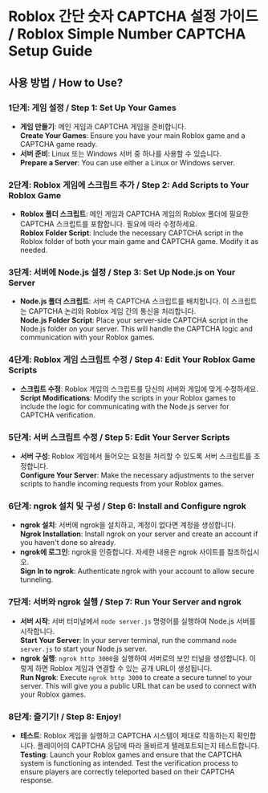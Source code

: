 # Roblox 간단 숫자 CAPTCHA 설정 가이드 / Roblox Simple Number CAPTCHA Setup Guide

## 사용 방법 / How to Use?

### 1단계: 게임 설정 / Step 1: Set Up Your Games
- **게임 만들기**: 메인 게임과 CAPTCHA 게임을 준비합니다.  
  **Create Your Games**: Ensure you have your main Roblox game and a CAPTCHA game ready.
- **서버 준비**: Linux 또는 Windows 서버 중 하나를 사용할 수 있습니다.  
  **Prepare a Server**: You can use either a Linux or Windows server.

### 2단계: Roblox 게임에 스크립트 추가 / Step 2: Add Scripts to Your Roblox Game
- **Roblox 폴더 스크립트**: 메인 게임과 CAPTCHA 게임의 Roblox 폴더에 필요한 CAPTCHA 스크립트를 포함합니다. 필요에 따라 수정하세요.  
  **Roblox Folder Script**: Include the necessary CAPTCHA script in the Roblox folder of both your main game and CAPTCHA game. Modify it as needed.

### 3단계: 서버에 Node.js 설정 / Step 3: Set Up Node.js on Your Server
- **Node.js 폴더 스크립트**: 서버 측 CAPTCHA 스크립트를 배치합니다. 이 스크립트는 CAPTCHA 논리와 Roblox 게임 간의 통신을 처리합니다.  
  **Node.js Folder Script**: Place your server-side CAPTCHA script in the Node.js folder on your server. This will handle the CAPTCHA logic and communication with your Roblox games.

### 4단계: Roblox 게임 스크립트 수정 / Step 4: Edit Your Roblox Game Scripts
- **스크립트 수정**: Roblox 게임의 스크립트를 당신의 서버와 게임에 맞게 수정하세요.  
  **Script Modifications**: Modify the scripts in your Roblox games to include the logic for communicating with the Node.js server for CAPTCHA verification.

### 5단계: 서버 스크립트 수정 / Step 5: Edit Your Server Scripts
- **서버 구성**: Roblox 게임에서 들어오는 요청을 처리할 수 있도록 서버 스크립트를 조정합니다.  
  **Configure Your Server**: Make the necessary adjustments to the server scripts to handle incoming requests from your Roblox games.

### 6단계: ngrok 설치 및 구성 / Step 6: Install and Configure ngrok
- **ngrok 설치**: 서버에 ngrok을 설치하고, 계정이 없다면 계정을 생성합니다.  
  **Ngrok Installation**: Install ngrok on your server and create an account if you haven't done so already.
- **ngrok에 로그인**: ngrok을 인증합니다. 자세한 내용은 ngrok 사이트를 참조하십시오.  
  **Sign In to ngrok**: Authenticate ngrok with your account to allow secure tunneling. 

### 7단계: 서버와 ngrok 실행 / Step 7: Run Your Server and ngrok
- **서버 시작**: 서버 터미널에서 `node server.js` 명령어를 실행하여 Node.js 서버를 시작합니다.  
  **Start Your Server**: In your server terminal, run the command `node server.js` to start your Node.js server.
- **ngrok 실행**: `ngrok http 3000`을 실행하여 서버로의 보안 터널을 생성합니다. 이렇게 하면 Roblox 게임과 연결할 수 있는 공개 URL이 생성됩니다.  
  **Run Ngrok**: Execute `ngrok http 3000` to create a secure tunnel to your server. This will give you a public URL that can be used to connect with your Roblox games.

### 8단계: 즐기기! / Step 8: Enjoy!
- **테스트**: Roblox 게임을 실행하고 CAPTCHA 시스템이 제대로 작동하는지 확인합니다. 플레이어의 CAPTCHA 응답에 따라 올바르게 텔레포트되는지 테스트합니다.  
  **Testing**: Launch your Roblox games and ensure that the CAPTCHA system is functioning as intended. Test the verification process to ensure players are correctly teleported based on their CAPTCHA response.


